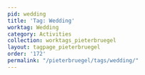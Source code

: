 ```yaml
---
pid: wedding
title: 'Tag: Wedding'
worktag: Wedding
category: Activities
collection: worktags_pieterbruegel
layout: tagpage_pieterbruegel
order: '172'
permalink: "/pieterbruegel/tags/wedding/"
---
```

